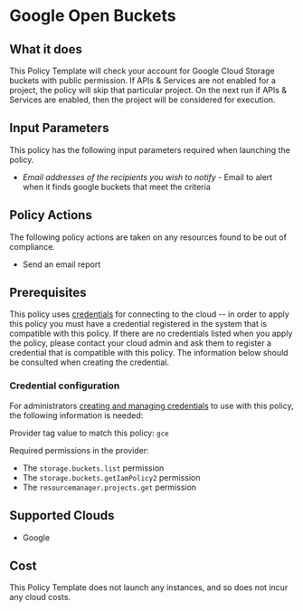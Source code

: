 # Google Open Buckets

## What it does

This Policy Template will check your account for Google Cloud Storage buckets with public permission. If APIs & Services are not enabled for a project, the policy will skip that particular project. On the next run if APIs & Services are enabled, then the project will be considered for execution.

## Input Parameters

This policy has the following input parameters required when launching the policy.

- *Email addresses of the recipients you wish to notify* - Email to alert when it finds google buckets that meet the criteria

## Policy Actions

The following policy actions are taken on any resources found to be out of compliance.

- Send an email report

## Prerequisites

This policy uses [credentials](https://docs.rightscale.com/policies/users/guides/credential_management.html) for connecting to the cloud -- in order to apply this policy you must have a credential registered in the system that is compatible with this policy. If there are no credentials listed when you apply the policy, please contact your cloud admin and ask them to register a credential that is compatible with this policy. The information below should be consulted when creating the credential.

### Credential configuration

For administrators [creating and managing credentials](https://docs.rightscale.com/policies/users/guides/credential_management.html) to use with this policy, the following information is needed:

Provider tag value to match this policy: `gce`

Required permissions in the provider:

- The `storage.buckets.list` permission
- The `storage.buckets.getIamPolicy2` permission
- The `resourcemanager.projects.get` permission

## Supported Clouds

- Google

## Cost

This Policy Template does not launch any instances, and so does not incur any cloud costs.

